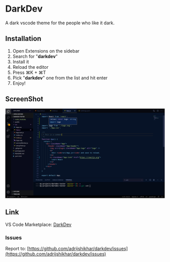 # DarkDev

A dark vscode theme for the people who like it dark.

## Installation

 1. Open Extensions on the sidebar
 2. Search for "**darkdev**"
 3. Install it
 4. Reload the editor
 5. Press ⌘K + ⌘T
 6. Pick "**darkdev**" one from the list and hit enter
 7. Enjoy!

## ScreenShot

![DarkDev Theme](https://raw.githubusercontent.com/adrijshikhar/darkdev/master/images/screenshot.png)

## Link

VS Code Marketplace: [DarkDev](https://marketplace.visualstudio.com/items?itemName=nemesis.darkdev)

### Issues

Report to: [https://github.com/adrijshikhar/darkdev/issues](https://github.com/adrijshikhar/darkdev/issues)
